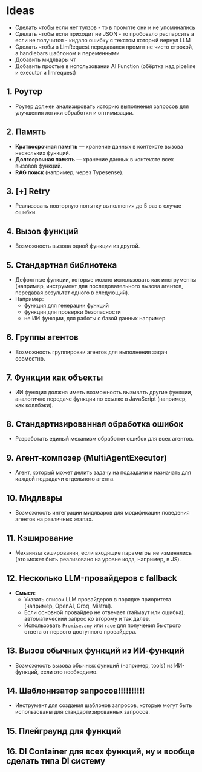 # Ideas

- Сделать чтобы если нет тулзов - то в промпте они и не упоминались
- Сделать чтобы если приходит не JSON - то пробовало распарсить а если не получится - кидало ошибку с текстом который вернул LLM
- Сделать чтобы в LlmRequest передавался промпт не чисто строкой, а handlebars шаблоном и переменными
- Добавить мидлвары чт
- Добавить простые в использовании AI Function (обёртка над pipeline и executor и llmrequest)

## 1. Роутер

- Роутер должен анализировать историю выполнения запросов для улучшения логики обработки и оптимизации.

## 2. Память

- **Краткосрочная память** — хранение данных в контексте вызова нескольких функций.
- **Долгосрочная память** — хранение данных в контексте всех вызовов функций.
- **RAG поиск** (например, через Typesense).

## 3. [+] Retry

- Реализовать повторную попытку выполнения до 5 раз в случае ошибки.

## 4. Вызов функций

- Возможность вызова одной функции из другой.

## 5. Стандартная библиотека

- Дефолтные функции, которые можно использовать как инструменты (например, инструмент для последовательного вызова агентов, передавая результат одного в следующий).
- Например:
  - функция для генерации функций
  - функция для проверки безопасности
  - не ИИ функции, для работы с базой данных например

## 6. Группы агентов

- Возможность группировки агентов для выполнения задач совместно.

## 7. Функции как объекты

- ИИ функция должна иметь возможность вызывать другие функции, аналогично передаче функции по ссылке в JavaScript (например, как коллбэки).

## 8. Стандартизированная обработка ошибок

- Разработать единый механизм обработки ошибок для всех агентов.

## 9. Агент-композер (MultiAgentExecutor)

- Агент, который может делить задачу на подзадачи и назначать для каждой подзадачи отдельного агента.

## 10. Мидлвары

- Возможность интеграции мидлваров для модификации поведения агентов на различных этапах.

## 11. Кэширование

- Механизм кэширования, если входящие параметры не изменялись (это может быть реализовано на уровне кода, например, в JS).

## 12. Несколько LLM-провайдеров с fallback

- **Смысл**:
  - Указать список LLM провайдеров в порядке приоритета (например, OpenAI, Groq, Mistral).
  - Если основной провайдер не отвечает (таймаут или ошибка), автоматический запрос ко второму и так далее.
  - Использовать `Promise.any` или `race` для получения быстрого ответа от первого доступного провайдера.

## 13. Вызов обычных функций из ИИ-функций

- Возможность вызова обычных функций (например, tools) из ИИ-функций, если это необходимо.

## 14. Шаблонизатор запросов!!!!!!!!!!

- Инструмент для создания шаблонов запросов, которые могут быть использованы для стандартизированных запросов.

## 15. Плейграунд для функций

## 16. DI Container для всех функций, ну и вообще сделать типа DI систему

